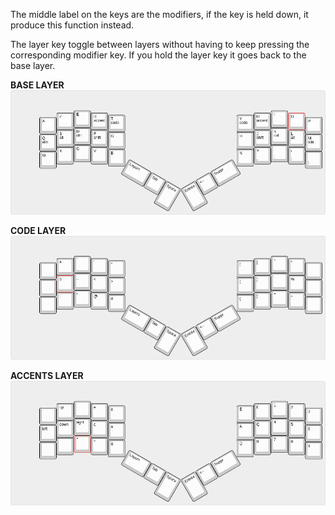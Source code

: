 The middle label on the keys are the modifiers, if the key is held down, it produce this function instead.

The layer key toggle between layers without having to keep pressing the corresponding modifier key.
If you hold the layer key it goes back to the base layer.

**BASE LAYER**
![plot](./layer0.png)

**CODE LAYER**
![plot](./layer_code.png)

**ACCENTS LAYER**
![plot](./layer_accent.png)